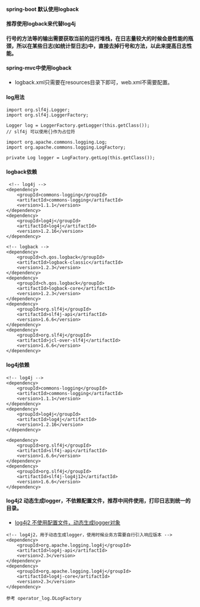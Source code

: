 
#### spring-boot 默认使用logback
#### 推荐使用logback来代替log4j

#### 行号的方法等的输出需要获取当前的运行堆栈，在日志量较大的时候会是性能的瓶颈，所以在某些日志(如统计型日志)中，直接去掉行号和方法，以此来提高日志性能。

#### spring-mvc中使用logback
* logback.xml只需要在resources目录下即可，web.xml不需要配置。


#### log用法 
```
import org.slf4j.Logger;
import org.slf4j.LoggerFactory;

Logger log = LoggerFactory.getLogger(this.getClass());
// slf4j 可以使用{}作为占位符
```

```
import org.apache.commons.logging.Log;
import org.apache.commons.logging.LogFactory;

private Log logger = LogFactory.getLog(this.getClass());
```

#### logback依赖 
```
 <!-- log4j -->
<dependency>
    <groupId>commons-logging</groupId>
    <artifactId>commons-logging</artifactId>
    <version>1.1.1</version>
</dependency>
<dependency>
    <groupId>log4j</groupId>
    <artifactId>log4j</artifactId>
    <version>1.2.16</version>
</dependency>

<!-- logback -->
<dependency>
    <groupId>ch.qos.logback</groupId>
    <artifactId>logback-classic</artifactId>
    <version>1.2.3</version>
</dependency>
<dependency>
    <groupId>ch.qos.logback</groupId>
    <artifactId>logback-core</artifactId>
    <version>1.2.3</version>
</dependency>
<dependency>
    <groupId>org.slf4j</groupId>
    <artifactId>slf4j-api</artifactId>
    <version>1.6.6</version>
</dependency>
<dependency>
    <groupId>org.slf4j</groupId>
    <artifactId>jcl-over-slf4j</artifactId>
    <version>1.6.6</version>
</dependency>
```

#### log4j依赖
```
<!-- log4j -->
<dependency>
    <groupId>commons-logging</groupId>
    <artifactId>commons-logging</artifactId>
    <version>1.1.1</version>
</dependency>
<dependency>
    <groupId>log4j</groupId>
    <artifactId>log4j</artifactId>
    <version>1.2.16</version>
</dependency>

<dependency>
    <groupId>org.slf4j</groupId>
    <artifactId>slf4j-api</artifactId>
    <version>1.6.6</version>
</dependency>
<dependency>
    <groupId>org.slf4j</groupId>
    <artifactId>slf4j-log4j12</artifactId>
    <version>1.6.6</version>
</dependency>
```

#### log4j2 动态生成logger，不依赖配置文件，推荐中间件使用，打印日志到统一的目录。
* [log4j2 不使用配置文件，动态生成logger对象](https://www.cnblogs.com/0201zcr/p/5726072.html)
```
<!-- log4j2，用于动态生成logger，使用时候业务方需要自行引入响应版本 -->
<dependency>
    <groupId>org.apache.logging.log4j</groupId>
    <artifactId>log4j-api</artifactId>
    <version>2.3</version>
</dependency>
<dependency>
    <groupId>org.apache.logging.log4j</groupId>
    <artifactId>log4j-core</artifactId>
    <version>2.3</version>
</dependency>

参考 operator_log.DLogFactory
```
